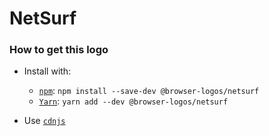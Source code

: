 # NetSurf

### How to get this logo

* Install with:

  * [`npm`](https://www.npmjs.com/): `npm install --save-dev @browser-logos/netsurf`
  * [`Yarn`](https://yarnpkg.com/): `yarn add --dev @browser-logos/netsurf`

* Use [`cdnjs`](https://cdnjs.com/libraries/browser-logos)
